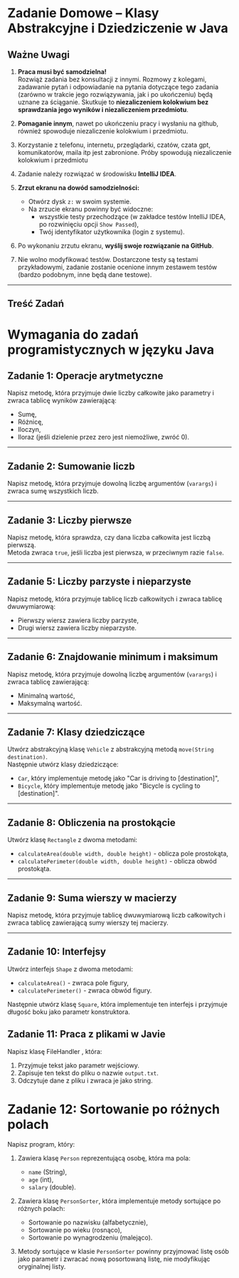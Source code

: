 # Zadanie Domowe – Klasy Abstrakcyjne i Dziedziczenie w Java

## Ważne Uwagi

1. **Praca musi być samodzielna!**  
   Rozwiąż zadania bez konsultacji z innymi. Rozmowy z kolegami, zadawanie pytań i odpowiadanie na pytania dotyczące tego zadania 
(zarówno w trakcie jego rozwiązywania, jak i po ukończeniu) będą uznane za ściąganie. Skutkuje to **niezaliczeniem kolokwium bez sprawdzania jego wyników i niezaliczeniem przedmiotu**.

2. **Pomaganie innym**, nawet po ukończeniu pracy i wysłaniu na github, również spowoduje niezaliczenie kolokwium i przedmiotu.

3. Korzystanie z telefonu, internetu, przeglądarki, czatów, czata gpt, komunikatorów, maila itp jest zabronione. Próby spowodują niezaliczenie kolokwium i przedmiotu

4. Zadanie należy rozwiązać w środowisku **IntelliJ IDEA**.

5. **Zrzut ekranu na dowód samodzielności:**
   - Otwórz dysk `z:` w swoim systemie.
   - Na zrzucie ekranu powinny być widoczne: 
     - wszystkie testy przechodzące (w zakładce testów IntelliJ IDEA, po rozwinięciu opcji `Show Passed`),  
     - Twój identyfikator użytkownika (login z systemu).  

6. Po wykonaniu zrzutu ekranu, **wyślij swoje rozwiązanie na GitHub**.

7. Nie wolno modyfikować testów. Dostarczone testy są testami przykładowymi, zadanie zostanie ocenione innym zestawem testów (bardzo podobnym, inne będą dane testowe).


---

## Treść Zadań

# Wymagania do zadań programistycznych w języku Java

## Zadanie 1: Operacje arytmetyczne
Napisz metodę, która przyjmuje dwie liczby całkowite jako parametry i zwraca tablicę wyników zawierającą:
- Sumę,
- Różnicę,
- Iloczyn,
- Iloraz (jeśli dzielenie przez zero jest niemożliwe, zwróć 0).

---

## Zadanie 2: Sumowanie liczb
Napisz metodę, która przyjmuje dowolną liczbę argumentów (`varargs`) i zwraca sumę wszystkich liczb.

---

## Zadanie 3: Liczby pierwsze
Napisz metodę, która sprawdza, czy dana liczba całkowita jest liczbą pierwszą.  
Metoda zwraca `true`, jeśli liczba jest pierwsza, w przeciwnym razie `false`.

---

## Zadanie 5: Liczby parzyste i nieparzyste
Napisz metodę, która przyjmuje tablicę liczb całkowitych i zwraca tablicę dwuwymiarową:
- Pierwszy wiersz zawiera liczby parzyste,
- Drugi wiersz zawiera liczby nieparzyste.

---

## Zadanie 6: Znajdowanie minimum i maksimum
Napisz metodę, która przyjmuje dowolną liczbę argumentów (`varargs`) i zwraca tablicę zawierającą:
- Minimalną wartość,
- Maksymalną wartość.

---

## Zadanie 7: Klasy dziedziczące
Utwórz abstrakcyjną klasę `Vehicle` z abstrakcyjną metodą `move(String destination)`.  
Następnie utwórz klasy dziedziczące:
- `Car`, który implementuje metodę jako "Car is driving to [destination]",
- `Bicycle`, który implementuje metodę jako "Bicycle is cycling to [destination]".

---

## Zadanie 8: Obliczenia na prostokącie
Utwórz klasę `Rectangle` z dwoma metodami:
- `calculateArea(double width, double height)` - oblicza pole prostokąta,
- `calculatePerimeter(double width, double height)` - oblicza obwód prostokąta.

---

## Zadanie 9: Suma wierszy w macierzy
Napisz metodę, która przyjmuje tablicę dwuwymiarową liczb całkowitych i zwraca tablicę zawierającą sumy wierszy tej macierzy.

---

## Zadanie 10: Interfejsy
Utwórz interfejs `Shape` z dwoma metodami:
- `calculateArea()` - zwraca pole figury,
- `calculatePerimeter()` - zwraca obwód figury.

Następnie utwórz klasę `Square`, która implementuje ten interfejs i przyjmuje długość boku jako parametr konstruktora.

## Zadanie 11: Praca z plikami w Javie

Napisz klasę FileHandler , która:

1. Przyjmuje tekst jako parametr wejściowy.
2. Zapisuje ten tekst do pliku o nazwie `output.txt`.
3. Odczytuje dane z pliku i zwraca je jako string.

# Zadanie 12: Sortowanie po różnych polach

Napisz program, który:

1. Zawiera klasę `Person` reprezentującą osobę, która ma pola:
    - `name` (String),
    - `age` (int),
    - `salary` (double).

2. Zawiera klasę `PersonSorter`, która implementuje metody sortujące po różnych polach:
    - Sortowanie po nazwisku (alfabetycznie),
    - Sortowanie po wieku (rosnąco),
    - Sortowanie po wynagrodzeniu (malejąco).

3. Metody sortujące w klasie `PersonSorter` powinny przyjmować listę osób jako parametr i zwracać nową posortowaną listę, nie modyfikując oryginalnej listy.